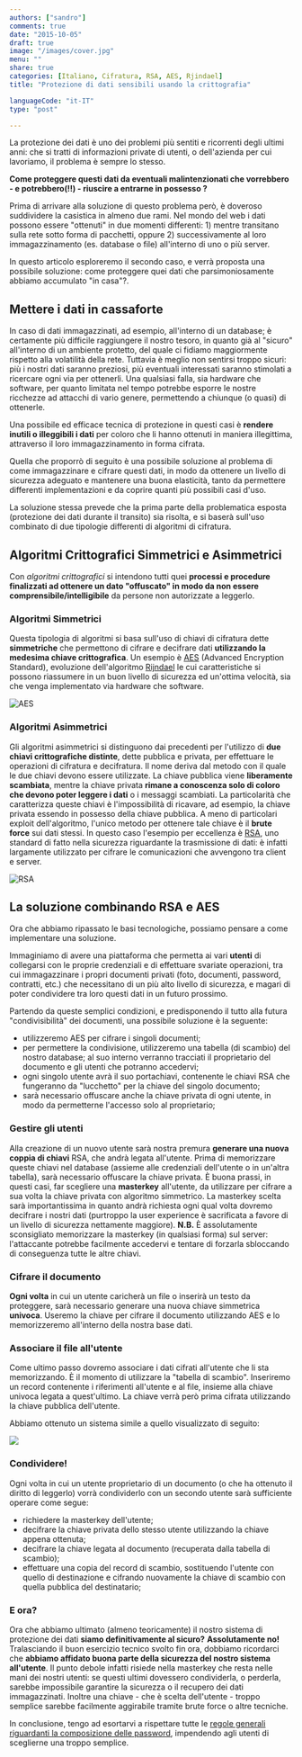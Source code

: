 ```yaml
---
authors: ["sandro"]
comments: true
date: "2015-10-05"
draft: true
image: "/images/cover.jpg"
menu: ""
share: true
categories: [Italiano, Cifratura, RSA, AES, Rjindael]
title: "Protezione di dati sensibili usando la crittografia"

languageCode: "it-IT"
type: "post"

---
```

La protezione dei dati è uno dei problemi più sentiti e ricorrenti degli ultimi anni: che si tratti di informazioni private di utenti, o dell'azienda per cui lavoriamo, il problema è sempre lo stesso. 

**Come proteggere questi dati da eventuali malintenzionati che vorrebbero -  e potrebbero(!!) -  riuscire a entrarne in possesso ?**

Prima di arrivare alla soluzione di questo problema però, è doveroso suddividere la casistica in almeno due rami. Nel mondo del web i dati possono essere "ottenuti" in due momenti differenti: 1) mentre transitano sulla rete sotto forma di pacchetti, oppure 2) successivamente al loro immagazzinamento (es. database o file) all'interno di uno o più server.

In questo articolo esploreremo il secondo caso, e verrà proposta una possibile soluzione: come proteggere quei dati che parsimoniosamente abbiamo accumulato "in casa"?.

## Mettere i dati in cassaforte

In caso di dati immagazzinati, ad esempio, all'interno di un database; è certamente più difficile raggiungere il nostro tesoro, in quanto già al "sicuro" all'interno di un ambiente protetto, del quale ci fidiamo maggiormente rispetto alla volatilità della rete.
Tuttavia è meglio non sentirsi troppo sicuri: più i nostri dati saranno preziosi, più eventuali interessati saranno stimolati a ricercare ogni via per ottenerli.
Una qualsiasi falla, sia hardware che software, per quanto limitata nel tempo potrebbe esporre le nostre ricchezze ad attacchi di vario genere, permettendo a chiunque (o quasi) di ottenerle.

Una possibile ed efficace tecnica di protezione in questi casi è **rendere inutili o illeggibili i dati** per coloro che li hanno ottenuti in maniera illegittima, attraverso il loro immagazzinamento in forma cifrata.

Quella che proporrò di seguito è una possibile soluzione al problema di come immagazzinare e cifrare questi dati, in modo da ottenere un livello di sicurezza adeguato e mantenere una buona elasticità, tanto da permettere differenti implementazioni e da coprire quanti più possibili casi d'uso.

La soluzione stessa prevede che la prima parte della problematica esposta (protezione dei dati durante il transito) sia risolta, e si baserà sull'uso combinato di due tipologie differenti di algoritmi di cifratura.

## Algoritmi Crittografici Simmetrici e Asimmetrici

Con *algoritmi crittografici* si intendono tutti quei **processi e procedure finalizzati ad ottenere un dato "offuscato" in modo da non essere comprensibile/intelligibile** da persone non autorizzate a leggerlo.

### Algoritmi Simmetrici

Questa tipologia di algoritmi si basa sull'uso di chiavi di cifratura dette **simmetriche** che permettono di cifrare e decifrare dati **utilizzando la medesima chiave crittografica**.
Un esempio è [AES](https://en.wikipedia.org/wiki/Advanced_Encryption_Standard) (Advanced Encryption Standard), evoluzione dell'algoritmo [Rijndael](https://en.wikipedia.org/wiki/Rijndael_key_schedule) le cui caratteristiche si possono riassumere in un buon livello di sicurezza ed un'ottima velocità, sia che venga implementato via hardware che software.

![AES](/images/protezione-di-dati-sensibili-usando-la-crittografia/aes.png)

### Algoritmi Asimmetrici
Gli algoritmi asimmetrici si distinguono dai precedenti per l'utilizzo di **due chiavi crittografiche distinte**, dette pubblica e privata, per effettuare le operazioni di cifratura e decifratura.
Il nome deriva dal metodo con il quale le due chiavi devono essere utilizzate. La chiave pubblica viene **liberamente scambiata**, mentre la chiave privata **rimane a conoscenza solo di coloro che devono poter leggere i dati** o i messaggi scambiati.
La particolarità che caratterizza queste chiavi è l'impossibilità di ricavare, ad esempio, la chiave privata essendo in possesso della chiave pubblica. A meno di particolari exploit dell'algoritmo, l'unico metodo per ottenere tale chiave è il **brute force** sui dati stessi.
In questo caso l'esempio per eccellenza è [RSA](https://en.wikipedia.org/wiki/RSA_(cryptosystem)), uno standard di fatto nella sicurezza riguardante la trasmissione di dati: è infatti largamente utilizzato per cifrare le comunicazioni che avvengono tra client e server.

![RSA](/images/protezione-di-dati-sensibili-usando-la-crittografia/rsa.png)

## La soluzione combinando RSA e AES
Ora che abbiamo ripassato le basi tecnologiche, possiamo pensare a come implementare una soluzione. 

Immaginiamo di avere una piattaforma che permetta ai vari **utenti** di collegarsi con le proprie credenziali e di effettuare svariate operazioni, tra cui immagazzinare i propri documenti privati (foto, documenti, password, contratti, etc.) che necessitano di un più alto livello di sicurezza, e magari di poter condividere tra loro questi dati in un futuro prossimo.

Partendo da queste semplici condizioni, e predisponendo il tutto alla futura "condivisibilità" dei documenti, una possibile soluzione è la seguente:

* utilizzeremo AES per cifrare i singoli documenti;
* per permettere la condivisione, utilizzeremo una tabella (di scambio) del nostro database; al suo interno verranno tracciati il proprietario del documento e gli utenti che potranno accedervi;
* ogni singolo utente avrà il suo portachiavi, contenente le chiavi RSA che fungeranno da "lucchetto" per la chiave del singolo documento;
* sarà necessario offuscare anche la chiave privata di ogni utente, in modo da permetterne l'accesso solo al proprietario;

### Gestire gli utenti
Alla creazione di un nuovo utente sarà nostra premura **generare una nuova coppia di chiavi** RSA, che andrà legata all'utente. 
Prima di memorizzare queste chiavi nel database (assieme alle credenziali dell'utente o in un'altra tabella), sarà necessario offuscare la chiave privata. È buona prassi, in questi casi, far scegliere una **masterkey** all'utente, da utilizzare per cifrare a sua volta la chiave privata con algoritmo simmetrico.
La masterkey scelta sarà importantissima in quanto andrà richiesta ogni qual volta dovremo decifrare i nostri dati (purtroppo la user experience è sacrificata a favore di un livello di sicurezza nettamente maggiore).
**N.B.** È assolutamente sconsigliato memorizzare la masterkey (in qualsiasi forma) sul server: l'attaccante potrebbe facilmente accedervi e tentare di forzarla sbloccando di conseguenza tutte le altre chiavi.

### Cifrare il documento
**Ogni volta** in cui un utente caricherà un file o inserirà un testo da proteggere, sarà necessario generare una nuova chiave simmetrica **univoca**. Useremo la chiave per cifrare il documento utilizzando AES e lo memorizzeremo all'interno della nostra base dati.

### Associare il file all'utente
Come ultimo passo dovremo associare i dati cifrati all'utente che li sta memorizzando. È il momento di utilizzare la "tabella di scambio". Inseriremo un record contenente i riferimenti all'utente e al file, insieme alla chiave univoca legata a quest'ultimo. La chiave verrà però prima cifrata utilizzando la chiave pubblica dell'utente.

Abbiamo ottenuto un sistema simile a quello visualizzato di seguito:

![](/images/protezione-di-dati-sensibili-usando-la-crittografia/system.png)

### Condividere!
Ogni volta in cui un utente proprietario di un documento (o che ha ottenuto il diritto di leggerlo) vorrà condividerlo con un secondo utente sarà sufficiente operare come segue:

* richiedere la masterkey dell'utente;
* decifrare la chiave privata dello stesso utente utilizzando la chiave appena ottenuta;
* decifrare la chiave legata al documento (recuperata dalla tabella di scambio);
* effettuare una copia del record di scambio, sostituendo l'utente con quello di destinazione e cifrando nuovamente la chiave di scambio con quella pubblica del destinatario;

### E ora?

Ora che abbiamo ultimato (almeno teoricamente) il nostro sistema di protezione dei dati **siamo definitivamente al sicuro?** **Assolutamente no!** Tralasciando il buon esercizio tecnico svolto fin ora, dobbiamo ricordarci che **abbiamo affidato buona parte della sicurezza del nostro sistema all'utente**.
Il punto debole infatti risiede nella masterkey che resta nelle mani dei nostri utenti: se questi ultimi dovessero condividerla, o perderla, sarebbe impossibile garantire la sicurezza o il recupero dei dati immagazzinati.
Inoltre una chiave - che è scelta dell'utente - troppo semplice sarebbe facilmente aggirabile tramite brute force o altre tecniche. 

In conclusione, tengo ad esortarvi a rispettare tutte le [regole generali riguardanti la composizione delle password](https://en.wikipedia.org/wiki/Password#Factors_in_the_security_of_a_password_system), impendendo agli utenti di sceglierne una troppo semplice.